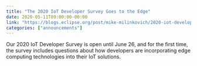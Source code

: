```yaml
---
title: "The 2020 IoT Developer Survey Goes to the Edge"
date: 2020-05-11T09:00:00-00:00
link: "https://blogs.eclipse.org/post/mike-milinkovich/2020-iot-developer-survey-goes-edge"
categories: ["announcements"]
---
```


Our 2020 IoT Developer Survey is open until June 26, and for the first time, the survey includes questions about how developers are incorporating edge computing technologies into their IoT solutions.
